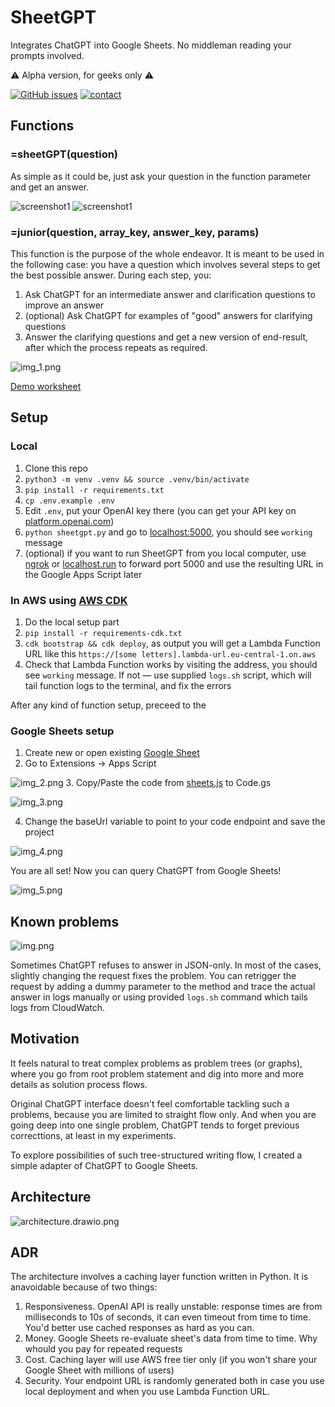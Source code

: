 # SheetGPT
Integrates ChatGPT into Google Sheets. No middleman reading your prompts involved.

⚠️ Alpha version, for geeks only ⚠️

[![GitHub issues](https://img.shields.io/github/issues/umaxfun/sheetgpt)](https://github.com/umaxfun/sheetgpt/issues)
[
![contact](https://img.shields.io/badge/tg-%40mikedeu-informational)
](https://t.me/mikedeu)

## Functions
### =sheetGPT(question)
As simple as it could be, just ask your question in the function parameter and get an answer.

![screenshot1](media/shot1.png)
![screenshot1](media/shot2.png)

### =junior(question, array_key, answer_key, params)
This function is the purpose of the whole endeavor. It is meant to be used in the following case: you have a question which involves several steps to get the best possible answer. During each step, you:
1. Ask ChatGPT for an intermediate answer and clarification questions to improve an answer
2. (optional) Ask ChatGPT for examples of "good" answers for clarifying questions
3. Answer the clarifying questions and get a new version of end-result, after which the process repeats as required. 

![img_1.png](media/img_1.png)

[Demo worksheet](https://docs.google.com/spreadsheets/d/1HQzDNCudIpUftqMLJcFtar5jfn5qoJBjNzJhdk09eCc/edit?usp=sharing)


## Setup
### Local
1. Clone this repo
2. `python3 -m venv .venv && source .venv/bin/activate`
3. `pip install -r requirements.txt`
4. `cp .env.example .env`
5. Edit `.env`, put your OpenAI key there (you can get your API key on [platform.openai.com](https://platform.openai.com/account/api-keys))
6. `python sheetgpt.py` and go to [localhost:5000](http://localhost:5000), you should see `working` message
7. (optional) if you want to run SheetGPT from you local computer, use [ngrok](https://ngrok.com/) or [localhost.run](https://localhost.run) to forward port 5000 and use the resulting URL in the Google Apps Script later
### In AWS using [AWS CDK](https://github.com/aws/aws-cdk)
1. Do the local setup part
2. `pip install -r requirements-cdk.txt`
3. `cdk bootstrap && cdk deploy`, as output you will get a Lambda Function URL like this `https://[some letters].lambda-url.eu-central-1.on.aws`
4. Check that Lambda Function works by visiting the address, you should see `working` message. If not — use supplied `logs.sh` script, which will tail function logs to the terminal, and fix the errors

After any kind of function setup, preceed to the 

### Google Sheets setup
1. Create new or open existing [Google Sheet](https://docs.google.com/spreadsheets/)
2. Go to Extensions -> Apps Script

![img_2.png](media/img_2.png)
3. Copy/Paste the code from [sheets.js](./sheets.js) to Code.gs

![img_3.png](media/img_3.png)

4. Change the baseUrl variable to point to your code endpoint and save the project

![img_4.png](media/img_4.png)

You are all set! Now you can query ChatGPT from Google Sheets!

![img_5.png](media/img_5.png)

## Known problems
![img.png](media/err1.png)

Sometimes ChatGPT refuses to answer in JSON-only. In most of the cases, slightly changing the request fixes the problem.
You can retrigger the request by adding a dummy parameter to the method and trace the actual answer in logs manually or using provided `logs.sh` command which tails logs from CloudWatch.

## Motivation
It feels natural to treat complex problems as problem trees (or graphs), where you go from root problem statement and dig into more and more details as solution process flows.

Original ChatGPT interface doesn't feel comfortable tackling such a problems, because you are limited to straight flow only. And when you are going deep into one single problem, ChatGPT tends to forget previous correcttions, at least in my experiments.

To explore possibilities of such tree-structured writing flow, I created a simple adapter of ChatGPT to Google Sheets.

## Architecture
![architecture.drawio.png](media/architecture.drawio.png)

## ADR
The architecture involves a caching layer function written in Python. It is anavoidable because of two things:
1. Responsiveness. OpenAI API is really unstable: response times are from milliseconds to 10s of seconds, it can even timeout from time to time. You'd better use cached responses as hard as you can.
2. Money. Google Sheets re-evaluate sheet's data from time to time. Why whould you pay for repeated requests
3. Cost. Caching layer will use AWS free tier only (if you won't share your Google Sheet with millions of users)
4. Security. Your endpoint URL is randomly generated both in case you use local deployment and when you use Lambda Function URL. 
